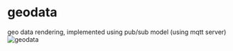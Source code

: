 # geodata



geo data rendering, implemented using pub/sub model (using mqtt server)
![geodata](https://user-images.githubusercontent.com/109458314/231658021-3ca084c4-d0da-4209-8908-f41ba0969cd8.png)

